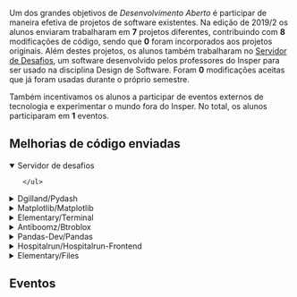 Um dos grandes objetivos de *Desenvolvimento Aberto* é participar de maneira efetiva de projetos de software existentes. Na edição de 2019/2 os alunos enviaram trabalharam em **7** projetos diferentes, contribuindo com **8** modificações de código, sendo que **0** foram incorporados aos projetos originais. Além destes projetos, os alunos também trabalharam no [Servidor de Desafios](http://github.com/insper/servidor-de-desafios), um software desenvolvido pelos professores do Insper para ser usado na disciplina Design de Software. Foram <b>0</b> modificações aceitas que já foram usadas durante o próprio semestre. 

Também incentivamos os alunos a participar de eventos externos de tecnologia e experimentar o mundo fora do Insper. No total, os alunos participaram em <b>1</b> eventos. 

<h2> Melhorias de código enviadas </h2>

<details class="nota" open="">
    <summary> Servidor de desafios </summary>
    <ul style="list-style-type:none;">
    
    </ul>
</details>


<details class="note">
<summary> Dgilland/Pydash</summary>

<h4> Pull Requests</h4>
<ul style="list-style-type:none;">


<li><a href=https://github.com/dgilland/pydash/pull/137> <span style="width: 60px; display: inline-block;"><img style="margin: 0; border: 0;" alt="GitHub issue/pull request detail" src=https://img.shields.io/github/pulls/detail/state/dgilland/pydash/137?label=%20></span> - https://github.com/dgilland/pydash/pull/137</a></li>  



<li><a href=https://github.com/dgilland/pydash/pull/138> <span style="width: 60px; display: inline-block;"><img style="margin: 0; border: 0;" alt="GitHub issue/pull request detail" src=https://img.shields.io/github/pulls/detail/state/dgilland/pydash/138?label=%20></span> - https://github.com/dgilland/pydash/pull/138</a></li>  


</ul>

<h4> Issues</h4>
<ul style="list-style-type:none;">


<li><a href=https://github.com/dgilland/pydash/pull/139> <span style="width: 60px; display: inline-block;"><img style="margin: 0; border: 0;" alt="GitHub issue/pull request detail" src=https://img.shields.io/github/pulls/detail/state/dgilland/pydash/139?label=%20></span> - https://github.com/dgilland/pydash/pull/139</a></li>  


</ul>

</details>

<details class="note">
<summary> Matplotlib/Matplotlib</summary>

<h4> Pull Requests</h4>
<ul style="list-style-type:none;">


<li><a href=https://github.com/matplotlib/matplotlib/pull/16985> <span style="width: 60px; display: inline-block;"><img style="margin: 0; border: 0;" alt="GitHub issue/pull request detail" src=https://img.shields.io/github/pulls/detail/state/matplotlib/matplotlib/16985?label=%20></span> - https://github.com/matplotlib/matplotlib/pull/16985</a></li>  


</ul>

</details>

<details class="note">
<summary> Elementary/Terminal</summary>

<h4> Pull Requests</h4>
<ul style="list-style-type:none;">


<li><a href=https://github.com/elementary/terminal/pull/486> <span style="width: 60px; display: inline-block;"><img style="margin: 0; border: 0;" alt="GitHub issue/pull request detail" src=https://img.shields.io/github/pulls/detail/state/elementary/terminal/486?label=%20></span> - https://github.com/elementary/terminal/pull/486</a></li>  


</ul>

</details>

<details class="note">
<summary> Antiboomz/Btroblox</summary>

<h4> Pull Requests</h4>
<ul style="list-style-type:none;">


<li><a href=https://github.com/AntiBoomz/BTRoblox/pull/24> <span style="width: 60px; display: inline-block;"><img style="margin: 0; border: 0;" alt="GitHub issue/pull request detail" src=https://img.shields.io/github/pulls/detail/state/AntiBoomz/BTRoblox/24?label=%20></span> - https://github.com/AntiBoomz/BTRoblox/pull/24</a></li>  


</ul>

</details>

<details class="note">
<summary> Pandas-Dev/Pandas</summary>

<h4> Pull Requests</h4>
<ul style="list-style-type:none;">


<li><a href=https://github.com/pandas-dev/pandas/pull/32451> <span style="width: 60px; display: inline-block;"><img style="margin: 0; border: 0;" alt="GitHub issue/pull request detail" src=https://img.shields.io/github/pulls/detail/state/pandas-dev/pandas/32451?label=%20></span> - https://github.com/pandas-dev/pandas/pull/32451</a></li>  


</ul>

</details>

<details class="note">
<summary> Hospitalrun/Hospitalrun-Frontend</summary>

<h4> Pull Requests</h4>
<ul style="list-style-type:none;">


<li><a href=https://github.com/HospitalRun/hospitalrun-frontend/pull/1983> <span style="width: 60px; display: inline-block;"><img style="margin: 0; border: 0;" alt="GitHub issue/pull request detail" src=https://img.shields.io/github/pulls/detail/state/HospitalRun/hospitalrun-frontend/1983?label=%20></span> - https://github.com/HospitalRun/hospitalrun-frontend/pull/1983</a></li>  


</ul>

<h4> Issues</h4>
<ul style="list-style-type:none;">


<li><a href=https://github.com/HospitalRun/hospitalrun-frontend/issues/1940> <span style="width: 60px; display: inline-block;"><img style="margin: 0; border: 0;" alt="GitHub issue/pull request detail" src=https://img.shields.io/github/issues/detail/state/HospitalRun/hospitalrun-frontend/1940?label=%20></span> - https://github.com/HospitalRun/hospitalrun-frontend/issues/1940</a></li>  



<li><a href=https://github.com/HospitalRun/hospitalrun-frontend/pull/1977> <span style="width: 60px; display: inline-block;"><img style="margin: 0; border: 0;" alt="GitHub issue/pull request detail" src=https://img.shields.io/github/pulls/detail/state/HospitalRun/hospitalrun-frontend/1977?label=%20></span> - https://github.com/HospitalRun/hospitalrun-frontend/pull/1977</a></li>  


</ul>

</details>

<details class="note">
<summary> Elementary/Files</summary>

<h4> Pull Requests</h4>
<ul style="list-style-type:none;">


<li><a href=https://github.com/elementary/files/pull/1242> <span style="width: 60px; display: inline-block;"><img style="margin: 0; border: 0;" alt="GitHub issue/pull request detail" src=https://img.shields.io/github/pulls/detail/state/elementary/files/1242?label=%20></span> - https://github.com/elementary/files/pull/1242</a></li>  


</ul>

</details>


<h2> Eventos </h2>

<div class="event-grid">
    
</div>
